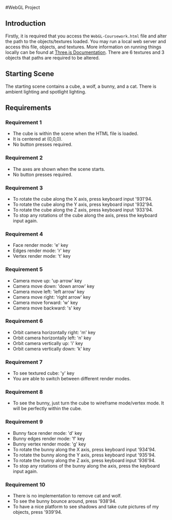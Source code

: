 #WebGL Project

## Introduction

Firstly, it is required that you access the `WebGL-Coursework.html` file and alter the path to the objects/textures loaded. You may run a local web server and access this file, objects, and textures. More information on running things locally can be found at [Three.js Documentation](https://threejs.org/docs/#manual/en/introduction/How-to-run-things-locally). There are 6 textures and 3 objects that paths are required to be altered.

## Starting Scene

The starting scene contains a cube, a wolf, a bunny, and a cat. There is ambient lighting and spotlight lighting.

## Requirements

### Requirement 1
- The cube is within the scene when the HTML file is loaded.
- It is centered at (0,0,0).
- No button presses required.

### Requirement 2
- The axes are shown when the scene starts.
- No button presses required.

### Requirement 3
- To rotate the cube along the X axis, press keyboard input '931'94.
- To rotate the cube along the Y axis, press keyboard input '932'94.
- To rotate the cube along the Z axis, press keyboard input '933'94.
- To stop any rotations of the cube along the axis, press the keyboard input again.

### Requirement 4
- Face render mode: 'e' key
- Edges render mode: 'r' key
- Vertex render mode: 't' key

### Requirement 5
- Camera move up: 'up arrow' key
- Camera move down: 'down arrow' key
- Camera move left: 'left arrow' key
- Camera move right: 'right arrow' key
- Camera move forward: 'w' key
- Camera move backward: 's' key

### Requirement 6
- Orbit camera horizontally right: 'm' key
- Orbit camera horizontally left: 'n' key
- Orbit camera vertically up: 'i' key
- Orbit camera vertically down: 'k' key

### Requirement 7
- To see textured cube: 'y' key
- You are able to switch between different render modes.

### Requirement 8
- To see the bunny, just turn the cube to wireframe mode/vertex mode. It will be perfectly within the cube.

### Requirement 9
- Bunny face render mode: 'd' key
- Bunny edges render mode: 'f' key
- Bunny vertex render mode: 'g' key
- To rotate the bunny along the X axis, press keyboard input '934'94.
- To rotate the bunny along the Y axis, press keyboard input '935'94.
- To rotate the bunny along the Z axis, press keyboard input '936'94.
- To stop any rotations of the bunny along the axis, press the keyboard input again.

### Requirement 10
- There is no implementation to remove cat and wolf.
- To see the bunny bounce around, press '938'94.
- To have a nice platform to see shadows and take cute pictures of my objects, press '939'94.
